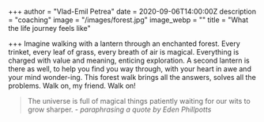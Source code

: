 +++
author = "Vlad-Emil Petrea"
date = 2020-09-06T14:00:00Z
description = "coaching"
image = "/images/forest.jpg"
image_webp = ""
title = "What the life journey feels like"

+++
Imagine walking with a lantern through an enchanted forest. Every trinket, every leaf of grass, every breath of air is magical. Everything is charged with value and meaning, enticing exploration. A second lantern is there as well, to help you find you way through, with your heart in awe and your mind wonder-ing. This forest walk brings all the answers, solves all the problems. Walk on, my friend. Walk on!

> The universe is full of magical things patiently waiting for our wits to grow sharper. - _paraphrasing a quote by Eden Phillpotts_